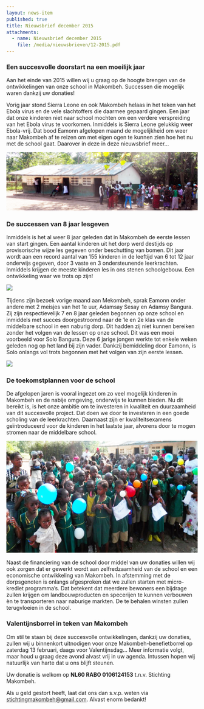 ```yaml
---
layout: news-item
published: true
title: Nieuwsbrief december 2015
attachments:
  - name: Nieuwsbrief december 2015
    file: /media/nieuwsbrieven/12-2015.pdf
---
```


### Een succesvolle doorstart na een moeilijk jaar

Aan het einde van 2015 willen wij u graag op de hoogte brengen van de ontwikkelingen van onze school in Makombeh. Successen die mogelijk waren dankzij uw donaties!

Vorig jaar stond Sierra Leone en ook Makombeh helaas in het teken van het Ebola virus en de vele slachtoffers die daarmee gepaard gingen. Een jaar dat onze kinderen niet naar school mochten om een verdere verspreiding van het Ebola virus te voorkomen. Inmiddels is Sierra Leone gelukkig weer Ebola-vrij. Dat bood Eamonn afgelopen maand de mogelijkheid om weer naar Makombeh af te reizen om met eigen ogen te kunnen zien hoe het nu met de school gaat. Daarover in deze in deze nieuwsbrief meer…

![](/media/illustrations/panorama.png)

### De successen van 8 jaar lesgeven

Inmiddels is het al weer 8 jaar geleden dat in Makombeh de eerste lessen van start gingen. Een aantal kinderen uit het dorp werd destijds op provisorische wijze les gegeven onder beschutting van bomen. Dit jaar wordt aan een record aantal van 155 kinderen in de leeftijd van 6 tot 12 jaar onderwijs gegeven, door 3 vaste en 3 ondersteunende leerkrachten. Inmiddels krijgen de meeste kinderen les in ons stenen schoolgebouw. Een ontwikkeling waar we trots op zijn!

![](/media/illustrations/adamsay-sesay-en-adamsay-bangura.jpg)

Tijdens zijn bezoek vorige maand aan Mekombeh, sprak Eamonn onder andere met 2 meisjes van het 1e uur, Adamsay Sesay en Adamsy Bangura. Zij zijn respectievelijk 7 en 8 jaar geleden begonnen op onze school en inmiddels met succes doorgestroomd naar de 1e en 2e klas van de middelbare school in een naburig dorp.  Dit hadden zij niet kunnen bereiken zonder het volgen van de lessen op onze school. Dit was een mooi voorbeeld voor Solo Bangura. Deze 6 jarige jongen werkte tot enkele weken geleden nog op het land bij zijn vader. Dankzij bemiddeling door Eamonn, is Solo onlangs vol trots begonnen met het volgen van zijn eerste lessen.

![](/media/illustrations/solo-banguro.jpg)

### De toekomstplannen voor de school

De afgelopen jaren is vooral ingezet om zo veel mogelijk kinderen in Makombeh en de nabije omgeving, onderwijs te kunnen bieden. Nu dit bereikt is, is het onze ambitie om te investeren in kwaliteit en duurzaamheid van dit succesvolle project. Dat doen we door te investeren in een goede scholing van de leerkrachten. Daarnaast zijn er kwaliteitsexamens geïntroduceerd voor de kinderen in het laatste jaar, alvorens door te mogen stromen naar de middelbare school. 

![](/media/illustrations/children-balloons.png)

Naast de financiering van de school door middel van uw donaties willen wij ook zorgen dat er gewerkt wordt aan zelfredzaamheid van de school en een economische ontwikkeling van Makombeh. In afstemming met de dorpsgenoten is onlangs afgesproken dat we zullen starten met micro-krediet programma’s. Dat betekent dat meerdere bewoners een bijdrage zullen krijgen om landbouwproducten en specerijen te kunnen verbouwen èn te transporteren naar naburige markten. De te behalen winsten zullen terugvloeien in de school.

### Valentijnsborrel in teken van Makombeh 

Om stil te staan bij deze succesvolle ontwikkelingen, dankzij uw donaties, zullen wij u binnenkort uitnodigen voor onze Makombeh-benefietborrel op zaterdag 13 februari, daags voor Valentijnsdag… Meer informatie volgt, maar houd u graag deze avond alvast vrij in uw agenda. Intussen hopen wij natuurlijk van harte dat u ons blijft steunen. 

Uw donatie is welkom op **NL60 RABO 0106124153** t.n.v. Stichting Makombeh.

Als u geld gestort heeft, laat dat ons dan s.v.p. weten via [stichtingmakombeh@gmail.com](mailto:stichtingmakombeh@gmail.com).  Alvast enorm bedankt!